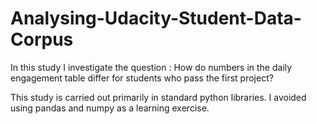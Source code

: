 # Analysing-Udacity-Student-Data-Corpus

In this study I investigate the question : How do numbers in the daily engagement table differ for students who pass the first project?

This study is carried out primarily in standard python libraries. I avoided using pandas and numpy as a learning exercise.
